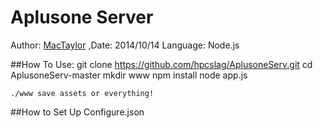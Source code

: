 Aplusone Server
===================================
Author: [MacTaylor](https://github.com/hpcslag "MacTaylor") ,Date: 2014/10/14
Language: Node.js

##How To Use:
    git clone https://github.com/hpcslag/AplusoneServ.git
    cd AplusoneServ-master
    mkdir www
    npm install
    node app.js

    ./www save assets or everything!
##How to Set Up Configure.json
